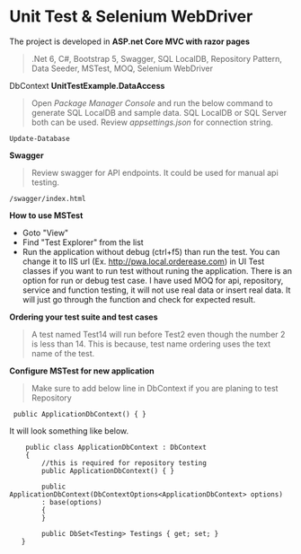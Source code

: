 # Unit Test & Selenium WebDriver

The project is developed in **ASP.net Core MVC with razor pages**
> .Net 6, C#, Bootstrap 5, Swagger, SQL LocalDB, Repository Pattern, Data Seeder, MSTest, MOQ, Selenium WebDriver

DbContext **UnitTestExample.DataAccess**
> Open *Package Manager Console* and run the below command to generate SQL LocalDB and sample data. SQL LocalDB or SQL Server both can be used. Review *appsettings.json* for connection string.
```
Update-Database
```

**Swagger**
> Review swagger for API endpoints. It could be used for manual api testing.
```
/swagger/index.html
```

**How to use MSTest**
- Goto "View"
- Find "Test Explorer" from the list
- Run the application without debug (ctrl+f5) than run the test. You can change it to IIS url (Ex. http://pwa.local.orderease.com) in UI Test classes if you want to run test without runing the application.
There is an option for run or debug test case. I have used MOQ for api, repository, service and function testing, it will not use real data or insert real data. It will just go through the function and check for expected result.

**Ordering your test suite and test cases**
> A test named Test14 will run before Test2 even though the number 2 is less than 14. This is because, test name ordering uses the text name of the test.

**Configure MSTest for new application**
> Make sure to add below line in DbContext if you are planing to test Repository
```
 public ApplicationDbContext() { }
```
It will look something like below.
```
    public class ApplicationDbContext : DbContext
    {
		//this is required for repository testing
        public ApplicationDbContext() { }
		
        public ApplicationDbContext(DbContextOptions<ApplicationDbContext> options)
        : base(options)
        {
        }
   
        public DbSet<Testing> Testings { get; set; }
   }
```

